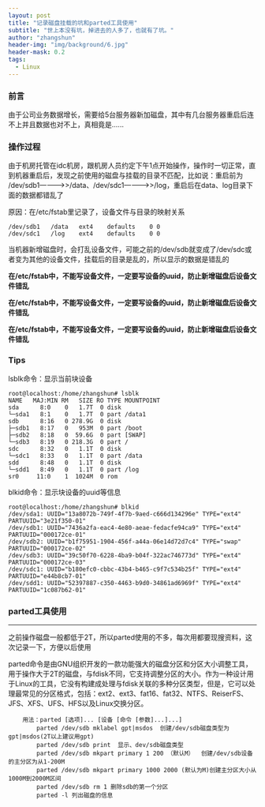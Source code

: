 ```yaml
---
layout: post
title: "记录磁盘挂载的坑和parted工具使用"
subtitle: "世上本没有坑，掉进去的人多了，也就有了坑。"
author: "zhangshun"
header-img: "img/background/6.jpg"
header-mask: 0.2
tags:
  - Linux
---
```


### 前言

由于公司业务数据增长，需要给5台服务器新加磁盘，其中有几台服务器重启后连不上并且数据也对不上，真相竟是......

### 操作过程

由于机房托管在idc机房，跟机房人员约定下午1点开始操作，操作时一切正常，直到机器重启后，发现之前使用的磁盘与挂载的目录不匹配，比如说：重启前为 /dev/sdb1————>>/data、/dev/sdc1————>>/log，重启后在data、log目录下面的数据都错乱了

原因：在/etc/fstab里记录了，设备文件与目录的映射关系

```
/dev/sdb1	/data	ext4	defaults	0 0
/dev/sdc1	/log	ext4	defaults	0 0
```

当机器新增磁盘时，会打乱设备文件，可能之前的/dev/sdb就变成了/dev/sdc或者变为其他的设备文件，挂载后的目录是乱的，所以显示的数据是错乱的

**在/etc/fstab中，不能写设备文件，一定要写设备的uuid，防止新增磁盘后设备文件错乱**

**在/etc/fstab中，不能写设备文件，一定要写设备的uuid，防止新增磁盘后设备文件错乱**

**在/etc/fstab中，不能写设备文件，一定要写设备的uuid，防止新增磁盘后设备文件错乱**

### Tips

lsblk命令：显示当前块设备

```
root@localhost:/home/zhangshun# lsblk 
NAME   MAJ:MIN RM   SIZE RO TYPE MOUNTPOINT
sda      8:0    0   1.7T  0 disk 
└─sda1   8:1    0   1.7T  0 part /data1
sdb      8:16   0 278.9G  0 disk 
├─sdb1   8:17   0   953M  0 part /boot
├─sdb2   8:18   0  59.6G  0 part [SWAP]
└─sdb3   8:19   0 218.3G  0 part /
sdc      8:32   0   1.1T  0 disk 
└─sdc1   8:33   0   1.1T  0 part /data
sdd      8:48   0   1.1T  0 disk 
└─sdd1   8:49   0   1.1T  0 part /log
sr0     11:0    1  1024M  0 rom
```

blkid命令：显示块设备的uuid等信息

```
root@localhost:/home/zhangshun# blkid 
/dev/sda1: UUID="13a8072b-749f-4f7b-9aed-c666d134296e" TYPE="ext4" PARTUUID="3e21f350-01"
/dev/sdb1: UUID="7436a2fa-eac4-4e80-aeae-fedacfe94ca9" TYPE="ext4" PARTUUID="000172ce-01"
/dev/sdb2: UUID="b1f75951-1904-456f-a44a-06e14d72d7c4" TYPE="swap" PARTUUID="000172ce-02"
/dev/sdb3: UUID="39c50f70-6228-4ba9-b04f-322ac746773d" TYPE="ext4" PARTUUID="000172ce-03"
/dev/sdc1: UUID="b180efc0-cbbc-43b4-b465-c9f7c534b25f" TYPE="ext4" PARTUUID="e44b8cb7-01"
/dev/sdd1: UUID="52397887-c350-4463-b9d0-34861ad6969f" TYPE="ext4" PARTUUID="1c087b62-01"
```

### parted工具使用
---

之前操作磁盘一般都低于2T，所以parted使用的不多，每次用都要现搜资料，这次记录一下，方便以后使用

parted命令是由GNU组织开发的一款功能强大的磁盘分区和分区大小调整工具，用于操作大于2T的磁盘，与fdisk不同，它支持调整分区的大小。作为一种设计用于Linux的工具，它没有构建成处理与fdisk关联的多种分区类型，但是，它可以处理最常见的分区格式，包括：ext2、ext3、fat16、fat32、NTFS、ReiserFS、JFS、XFS、UFS、HFS以及Linux交换分区。

```
    用法：parted [选项]... [设备 [命令 [参数]...]...]
        parted /dev/sdb mklabel gpt|msdos  创建/dev/sdb磁盘类型为gpt|msdos(2T以上建议用gpt)
        parted /dev/sdb print  显示、dev/sdb磁盘类型
        parted /dev/sdb mkpart primary 1 200 （默认M）  创建/dev/sdb设备的主分区为从1-200M
        parted /dev/sdb mkpart primary 1000 2000 (默认为M)创建主分区大小从1000M到2000M区间     
        parted /dev/sdb rm 1 删除sdb的第一个分区   
        parted -l 列出磁盘的信息
```
